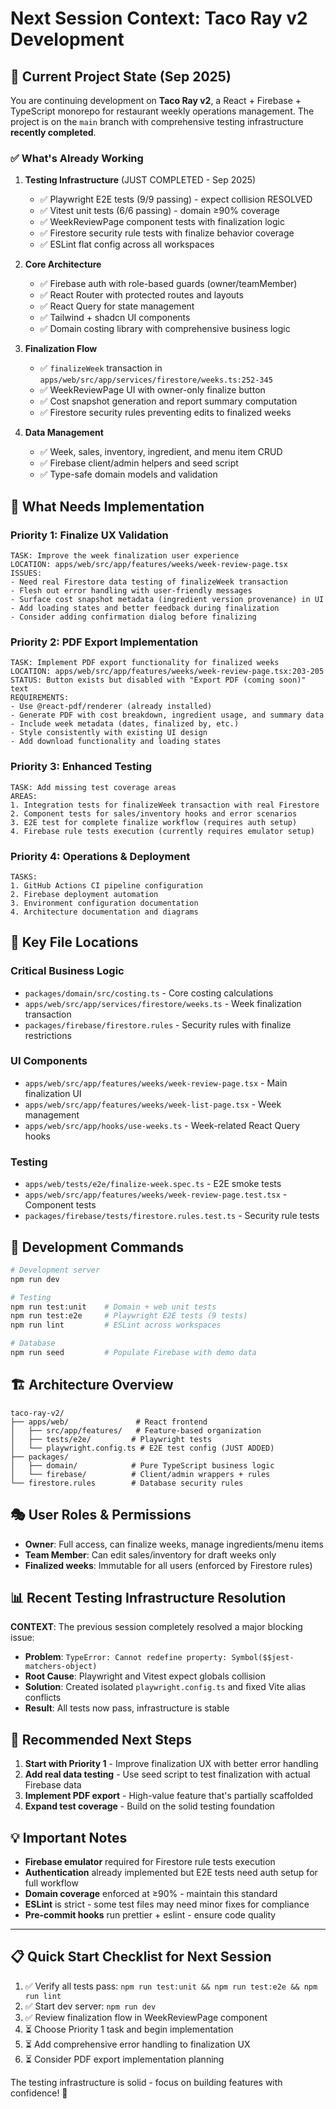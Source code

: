 # Next Session Context: Taco Ray v2 Development

## 🎯 **Current Project State (Sep 2025)**

You are continuing development on **Taco Ray v2**, a React + Firebase + TypeScript monorepo for restaurant weekly operations management. The project is on the `main` branch with comprehensive testing infrastructure **recently completed**.

### ✅ **What's Already Working**

1. **Testing Infrastructure** (JUST COMPLETED - Sep 2025)
   - ✅ Playwright E2E tests (9/9 passing) - expect collision RESOLVED
   - ✅ Vitest unit tests (6/6 passing) - domain ≥90% coverage
   - ✅ WeekReviewPage component tests with finalization logic
   - ✅ Firestore security rule tests with finalize behavior coverage
   - ✅ ESLint flat config across all workspaces

2. **Core Architecture**
   - ✅ Firebase auth with role-based guards (owner/teamMember)
   - ✅ React Router with protected routes and layouts
   - ✅ React Query for state management
   - ✅ Tailwind + shadcn UI components
   - ✅ Domain costing library with comprehensive business logic

3. **Finalization Flow**
   - ✅ `finalizeWeek` transaction in `apps/web/src/app/services/firestore/weeks.ts:252-345`
   - ✅ WeekReviewPage UI with owner-only finalize button
   - ✅ Cost snapshot generation and report summary computation
   - ✅ Firestore security rules preventing edits to finalized weeks

4. **Data Management**
   - ✅ Week, sales, inventory, ingredient, and menu item CRUD
   - ✅ Firebase client/admin helpers and seed script
   - ✅ Type-safe domain models and validation

## 🚧 **What Needs Implementation**

### **Priority 1: Finalize UX Validation**
```
TASK: Improve the week finalization user experience
LOCATION: apps/web/src/app/features/weeks/week-review-page.tsx
ISSUES:
- Need real Firestore data testing of finalizeWeek transaction
- Flesh out error handling with user-friendly messages
- Surface cost snapshot metadata (ingredient version provenance) in UI
- Add loading states and better feedback during finalization
- Consider adding confirmation dialog before finalizing
```

### **Priority 2: PDF Export Implementation**
```
TASK: Implement PDF export functionality for finalized weeks
LOCATION: apps/web/src/app/features/weeks/week-review-page.tsx:203-205
STATUS: Button exists but disabled with "Export PDF (coming soon)" text
REQUIREMENTS:
- Use @react-pdf/renderer (already installed)
- Generate PDF with cost breakdown, ingredient usage, and summary data
- Include week metadata (dates, finalized by, etc.)
- Style consistently with existing UI design
- Add download functionality and loading states
```

### **Priority 3: Enhanced Testing**
```
TASK: Add missing test coverage areas
AREAS:
1. Integration tests for finalizeWeek transaction with real Firestore
2. Component tests for sales/inventory hooks and error scenarios
3. E2E test for complete finalize workflow (requires auth setup)
4. Firebase rule tests execution (currently requires emulator setup)
```

### **Priority 4: Operations & Deployment**
```
TASKS:
1. GitHub Actions CI pipeline configuration
2. Firebase deployment automation
3. Environment configuration documentation
4. Architecture documentation and diagrams
```

## 📁 **Key File Locations**

### **Critical Business Logic**
- `packages/domain/src/costing.ts` - Core costing calculations
- `apps/web/src/app/services/firestore/weeks.ts` - Week finalization transaction
- `packages/firebase/firestore.rules` - Security rules with finalize restrictions

### **UI Components**
- `apps/web/src/app/features/weeks/week-review-page.tsx` - Main finalization UI
- `apps/web/src/app/features/weeks/week-list-page.tsx` - Week management
- `apps/web/src/app/hooks/use-weeks.ts` - Week-related React Query hooks

### **Testing**
- `apps/web/tests/e2e/finalize-week.spec.ts` - E2E smoke tests
- `apps/web/src/app/features/weeks/week-review-page.test.tsx` - Component tests
- `packages/firebase/tests/firestore.rules.test.ts` - Security rule tests

## 🔧 **Development Commands**

```bash
# Development server
npm run dev

# Testing
npm run test:unit    # Domain + web unit tests
npm run test:e2e     # Playwright E2E tests (9 tests)
npm run lint         # ESLint across workspaces

# Database
npm run seed         # Populate Firebase with demo data
```

## 🏗️ **Architecture Overview**

```
taco-ray-v2/
├── apps/web/               # React frontend
│   ├── src/app/features/   # Feature-based organization
│   ├── tests/e2e/         # Playwright tests
│   └── playwright.config.ts # E2E test config (JUST ADDED)
├── packages/
│   ├── domain/            # Pure TypeScript business logic
│   └── firebase/          # Client/admin wrappers + rules
└── firestore.rules        # Database security rules
```

## 🎭 **User Roles & Permissions**

- **Owner**: Full access, can finalize weeks, manage ingredients/menu items
- **Team Member**: Can edit sales/inventory for draft weeks only
- **Finalized weeks**: Immutable for all users (enforced by Firestore rules)

## 📊 **Recent Testing Infrastructure Resolution**

**CONTEXT**: The previous session completely resolved a major blocking issue:

- **Problem**: `TypeError: Cannot redefine property: Symbol($$jest-matchers-object)`
- **Root Cause**: Playwright and Vitest expect globals collision
- **Solution**: Created isolated `playwright.config.ts` and fixed Vite alias conflicts
- **Result**: All tests now pass, infrastructure is stable

## 🚀 **Recommended Next Steps**

1. **Start with Priority 1** - Improve finalization UX with better error handling
2. **Add real data testing** - Use seed script to test finalization with actual Firebase data
3. **Implement PDF export** - High-value feature that's partially scaffolded
4. **Expand test coverage** - Build on the solid testing foundation

## 💡 **Important Notes**

- **Firebase emulator** required for Firestore rule tests execution
- **Authentication** already implemented but E2E tests need auth setup for full workflow
- **Domain coverage** enforced at ≥90% - maintain this standard
- **ESLint** is strict - some test files may need minor fixes for compliance
- **Pre-commit hooks** run prettier + eslint - ensure code quality

---

## 📋 **Quick Start Checklist for Next Session**

1. ✅ Verify all tests pass: `npm run test:unit && npm run test:e2e && npm run lint`
2. ✅ Start dev server: `npm run dev`
3. ✅ Review finalization flow in WeekReviewPage component
4. ⏳ Choose Priority 1 task and begin implementation
5. ⏳ Add comprehensive error handling to finalization UX
6. ⏳ Consider PDF export implementation planning

The testing infrastructure is solid - focus on building features with confidence! 🎯